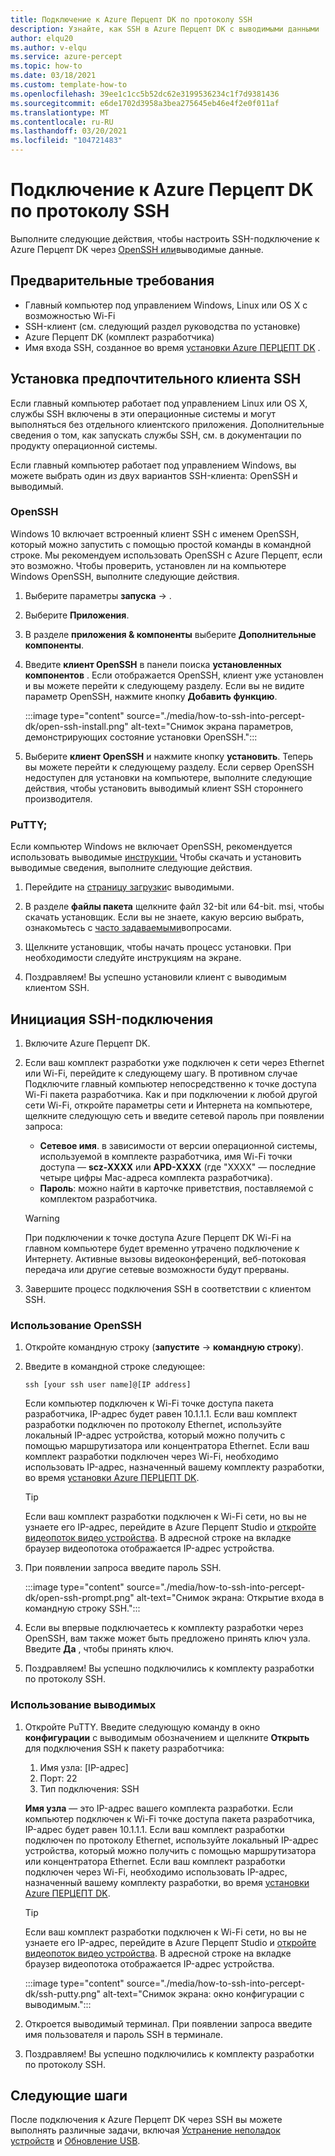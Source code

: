 ```yaml
---
title: Подключение к Azure Перцепт DK по протоколу SSH
description: Узнайте, как SSH в Azure Перцепт DK с выводимыми данными
author: elqu20
ms.author: v-elqu
ms.service: azure-percept
ms.topic: how-to
ms.date: 03/18/2021
ms.custom: template-how-to
ms.openlocfilehash: 39ee1c1cc5b52dc62e3199536234c1f7d9381436
ms.sourcegitcommit: e6de1702d3958a3bea275645eb46e4f2e0f011af
ms.translationtype: MT
ms.contentlocale: ru-RU
ms.lasthandoff: 03/20/2021
ms.locfileid: "104721483"
---
```

# <a name="connect-to-your-azure-percept-dk-over-ssh"></a>Подключение к Azure Перцепт DK по протоколу SSH

Выполните следующие действия, чтобы настроить SSH-подключение к Azure Перцепт DK через [OpenSSH или](https://www.chiark.greenend.org.uk/~sgtatham/putty/latest.html)выводимые данные.

## <a name="prerequisites"></a>Предварительные требования

- Главный компьютер под управлением Windows, Linux или OS X с возможностью Wi-Fi
- SSH-клиент (см. следующий раздел руководства по установке)
- Azure Перцепт DK (комплект разработчика)
- Имя входа SSH, созданное во время [установки Azure ПЕРЦЕПТ DK](./quickstart-percept-dk-set-up.md) .

## <a name="install-your-preferred-ssh-client"></a>Установка предпочтительного клиента SSH

Если главный компьютер работает под управлением Linux или OS X, службы SSH включены в эти операционные системы и могут выполняться без отдельного клиентского приложения. Дополнительные сведения о том, как запускать службы SSH, см. в документации по продукту операционной системы.

Если главный компьютер работает под управлением Windows, вы можете выбрать один из двух вариантов SSH-клиента: OpenSSH и выводимый.

### <a name="openssh"></a>OpenSSH

Windows 10 включает встроенный клиент SSH с именем OpenSSH, который можно запустить с помощью простой команды в командной строке. Мы рекомендуем использовать OpenSSH с Azure Перцепт, если это возможно. Чтобы проверить, установлен ли на компьютере Windows OpenSSH, выполните следующие действия.

1. Выберите параметры **запуска**  ->  .

1. Выберите **Приложения**.

1. В разделе **приложения & компоненты** выберите **Дополнительные компоненты**.

1. Введите **клиент OpenSSH** в панели поиска **установленных компонентов** . Если отображается OpenSSH, клиент уже установлен и вы можете перейти к следующему разделу. Если вы не видите параметр OpenSSH, нажмите кнопку **Добавить функцию**.

    :::image type="content" source="./media/how-to-ssh-into-percept-dk/open-ssh-install.png" alt-text="Снимок экрана параметров, демонстрирующих состояние установки OpenSSH.":::

1. Выберите **клиент OpenSSH** и нажмите кнопку **установить**. Теперь вы можете перейти к следующему разделу. Если сервер OpenSSH недоступен для установки на компьютере, выполните следующие действия, чтобы установить выводимый клиент SSH стороннего производителя.

### <a name="putty"></a>PuTTY;

Если компьютер Windows не включает OpenSSH, рекомендуется использовать выводимые [инструкции.](https://www.chiark.greenend.org.uk/~sgtatham/putty/latest.html) Чтобы скачать и установить выводимые сведения, выполните следующие действия.

1. Перейдите на [страницу загрузки](https://www.chiark.greenend.org.uk/~sgtatham/putty/latest.html)с выводимыми.

1. В разделе **файлы пакета** щелкните файл 32-bit или 64-bit. msi, чтобы скачать установщик. Если вы не знаете, какую версию выбрать, ознакомьтесь с [часто задаваемыми](https://www.chiark.greenend.org.uk/~sgtatham/putty/faq.html#faq-32bit-64bit)вопросами.

1. Щелкните установщик, чтобы начать процесс установки. При необходимости следуйте инструкциям на экране.

1. Поздравляем! Вы успешно установили клиент с выводимым клиентом SSH.

## <a name="initiate-the-ssh-connection"></a>Инициация SSH-подключения

1. Включите Azure Перцепт DK.

1. Если ваш комплект разработки уже подключен к сети через Ethernet или Wi-Fi, перейдите к следующему шагу. В противном случае Подключите главный компьютер непосредственно к точке доступа Wi-Fi пакета разработчика. Как и при подключении к любой другой сети Wi-Fi, откройте параметры сети и Интернета на компьютере, щелкните следующую сеть и введите сетевой пароль при появлении запроса:

    - **Сетевое имя**. в зависимости от версии операционной системы, используемой в комплекте разработчика, имя Wi-Fi точки доступа — **scz-XXXX** или **APD-XXXX** (где "XXXX" — последние четыре цифры Mac-адреса комплекта разработчика).
    - **Пароль**: можно найти в карточке приветствия, поставляемой с комплектом разработчика.

    > [!WARNING]
    > При подключении к точке доступа Azure Перцепт DK Wi-Fi на главном компьютере будет временно утрачено подключение к Интернету. Активные вызовы видеоконференций, веб-потоковая передача или другие сетевые возможности будут прерваны.

1. Завершите процесс подключения SSH в соответствии с клиентом SSH.

### <a name="using-openssh"></a>Использование OpenSSH

1. Откройте командную строку (**запустите**  ->  **командную строку**).

1. Введите в командной строке следующее:

    ```console
    ssh [your ssh user name]@[IP address]
    ```

    Если компьютер подключен к Wi-Fi точке доступа пакета разработчика, IP-адрес будет равен 10.1.1.1. Если ваш комплект разработки подключен по протоколу Ethernet, используйте локальный IP-адрес устройства, который можно получить с помощью маршрутизатора или концентратора Ethernet. Если ваш комплект разработки подключен через Wi-Fi, необходимо использовать IP-адрес, назначенный вашему комплекту разработки, во время [установки Azure ПЕРЦЕПТ DK](./quickstart-percept-dk-set-up.md).

    > [!TIP]
    > Если ваш комплект разработки подключен к Wi-Fi сети, но вы не узнаете его IP-адрес, перейдите в Azure Перцепт Studio и [откройте видеопоток видео устройства](./how-to-view-video-stream.md). В адресной строке на вкладке браузер видеопотока отображается IP-адрес устройства.

1. При появлении запроса введите пароль SSH.

    :::image type="content" source="./media/how-to-ssh-into-percept-dk/open-ssh-prompt.png" alt-text="Снимок экрана: Открытие входа в командную строку SSH.":::

1. Если вы впервые подключаетесь к комплекту разработки через OpenSSH, вам также может быть предложено принять ключ узла. Введите **Да** , чтобы принять ключ.

1. Поздравляем! Вы успешно подключились к комплекту разработки по протоколу SSH.

### <a name="using-putty"></a>Использование выводимых

1. Откройте PuTTY. Введите следующую команду в окно **конфигурации** с выводимым обозначением и щелкните **Открыть** для подключения SSH к пакету разработчика:

    1. Имя узла: [IP-адрес]
    1. Порт: 22
    1. Тип подключения: SSH

    **Имя узла** — это IP-адрес вашего комплекта разработки. Если компьютер подключен к Wi-Fi точке доступа пакета разработчика, IP-адрес будет равен 10.1.1.1. Если ваш комплект разработки подключен по протоколу Ethernet, используйте локальный IP-адрес устройства, который можно получить с помощью маршрутизатора или концентратора Ethernet. Если ваш комплект разработки подключен через Wi-Fi, необходимо использовать IP-адрес, назначенный вашему комплекту разработки, во время [установки Azure ПЕРЦЕПТ DK](./quickstart-percept-dk-set-up.md).

    > [!TIP]
    > Если ваш комплект разработки подключен к Wi-Fi сети, но вы не узнаете его IP-адрес, перейдите в Azure Перцепт Studio и [откройте видеопоток видео устройства](./how-to-view-video-stream.md). В адресной строке на вкладке браузер видеопотока отображается IP-адрес устройства.

    :::image type="content" source="./media/how-to-ssh-into-percept-dk/ssh-putty.png" alt-text="Снимок экрана: окно конфигурации с выводимым.":::

1. Откроется выводимый терминал. При появлении запроса введите имя пользователя и пароль SSH в терминале.

1. Поздравляем! Вы успешно подключились к комплекту разработки по протоколу SSH.

## <a name="next-steps"></a>Следующие шаги

После подключения к Azure Перцепт DK через SSH вы можете выполнять различные задачи, включая [Устранение неполадок устройств](./troubleshoot-dev-kit.md) и [Обновление USB](./how-to-update-via-usb.md).